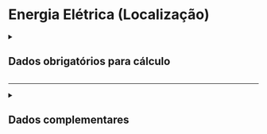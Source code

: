 # Energia Elétrica (Localização)

<details>
  <summary><strong><h2>Dados obrigatórios para cálculo</strong></summary>

Campos no Supabase|Valores GHG|
|---|---|
`categoria_de_emissoes`|_COMPRA ENERGIA ELÉTRICA - LOCALIZAÇÃO_ / _COMPRA ENERGIA ELÉTRICA - LOCALIZAÇÃO - COLOMBIA_|
`date`|Data da referência _(yyyy-mm-dd hh:mm:ss)_|
`consumo_anual`|Eletricidade comprada anual _(MWh)_|
`consumo_mensal`|Eletricidade comprada / mês referente a date _(MWh)_|

<sub><em>Obs.: Inserir apenas consumo mensal ou consumo anual.</em></sub>

  
</details>

---

<details>
  <summary><h2><strong>Dados complementares</strong></summary>

|Campo no Supabase|Valor|
|---|---|
|`cnpj_fornecedor`|CNPJ Fornecedor|
|`nome_fornecedor`|Nome Fornecedor|
`numero_do_documento`|Chave da NFe|
`natureza_da_operao`|Natureza da operação|
`cdigo_do_produto`|Codigo produto|
`ncm`|NCM|
`un`|Unidade de medida|
`quant`|Quantidade|
`peso_nf`|Peso|
`endereco_do_experdidor`|Endereço do remetente|
`endereco_do_destinatrio`|Endereço do destinatário|

